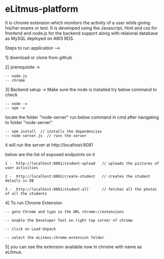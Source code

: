 # eLitmus-platform

It is chrome extension which monitors the activity of a user while giving his/her exams or test. It is developed using the Javascript, html and css for frontend and node.js for the backend support along with relaional database as MySQL deployed on AWS RDS.

Steps to run application --> 

1] download or clone from github

2] prerequisite -> 

    -- node.js
    -- chrome

3] Backend setup ->
Make sure the node is installed 
try below command to check

    -- node -v
    -- npm -v
locate the folder "node-server"
run below command in cmd after navigating to folder "node-server"

    -- npm install  // installs the dependencies
    -- node server.js  // runs the server
    
it will run the server at http://localhost:8081 

below are the list of exposed endpoints on it

    1 -  http://localhost:8081/student-upload   // uploads the pictures of user activities

    2 -  http://localhost:8081/create-student   // creates the student details in DB

    3 -  http://localhost:8081/student-all'     // fetches all the photos of all the students

4] To run Chrome Extension 

    -- goto Chrome and type in the URL chrome://extensions
    
    -- enable the Developer Tool on right top corner of chrome
    
    -- click on Load Unpack
    
    -- select the eLitmus-chrome-extension folder
    
5] you can see the extension available now in chrome with name as eLitmus.
    
    
